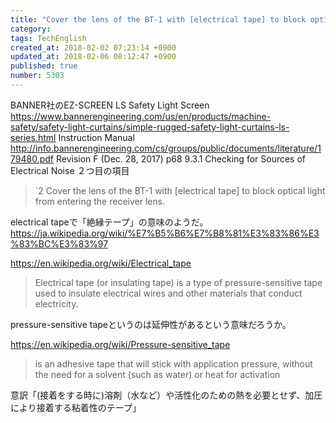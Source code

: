 ```yaml
---
title: "Cover the lens of the BT-1 with [electrical tape] to block optical light from entering the receiver lens. | pressure-sensitive tape"
category: 
tags: TechEnglish
created_at: 2018-02-02 07:23:14 +0900
updated_at: 2018-02-06 08:12:47 +0900
published: true
number: 5303
---
```


BANNER社のEZ-SCREEN LS Safety Light Screen
https://www.bannerengineering.com/us/en/products/machine-safety/safety-light-curtains/simple-rugged-safety-light-curtains-ls-series.html
Instruction Manual
http://info.bannerengineering.com/cs/groups/public/documents/literature/179480.pdf
Revision F (Dec. 28, 2017)
p68
9.3.1 Checking for Sources of Electrical Noise
２つ目の項目

> `2  Cover the lens of the BT-1 with [electrical tape] to block optical light from entering the receiver lens.

electrical tapeで「絶縁テープ」の意味のようだ。
https://ja.wikipedia.org/wiki/%E7%B5%B6%E7%B8%81%E3%83%86%E3%83%BC%E3%83%97

https://en.wikipedia.org/wiki/Electrical_tape
> Electrical tape (or insulating tape) is a type of pressure-sensitive tape used to insulate electrical wires and other materials that conduct electricity.

pressure-sensitive tapeというのは延伸性があるという意味だろうか。

https://en.wikipedia.org/wiki/Pressure-sensitive_tape
> is an adhesive tape that will stick with application pressure, without the need for a solvent (such as water) or heat for activation

意訳「(接着をする時に)溶剤（水など）や活性化のための熱を必要とせず、加圧により接着する粘着性のテープ」



